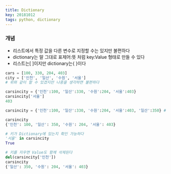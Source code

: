 ```yaml
---
title: Dictionary
key: 20181012
tags: python, dictionary
---
```


### 개념
- 리스트에서 특정 값을 다른 변수로 지정할 수는 있지만 불편하다
- dictionary는 말 그대로 표제어:뜻 처럼 key:Value 형태로 만들 수 있다
- 리스트는[ ]이지만 dictionary는{ }이다

~~~python
cars = [100, 330, 204, 403]
city = ['인천', '일산', '수원', '서울']
# 위와 같이 할 수 있겠지만 나중을 생각하면 불편하다

carsincity = {'인천':100, '일산':330, '수원':204, '서울':403}
carsincity['서울']
403

carsincity = {'인천':100, '일산':330, '수원':204, '서울':403, '일산':350} #키를 중복으로 입력하면 나중 것으로 Value가 바뀐다. key가 두 개 생기지 않는다!!

carsincity
{'인천': 100, '일산': 350, '수원': 204, '서울': 403}

# 키가 Dictionary에 있는지 확인 가능하다
'서울' in carsincity
True

# 키를 지우면 Value도 함께 삭제된다
del(carsincity['인천'])
carsincity
{'일산': 350, '수원': 204, '서울': 403}
~~~
